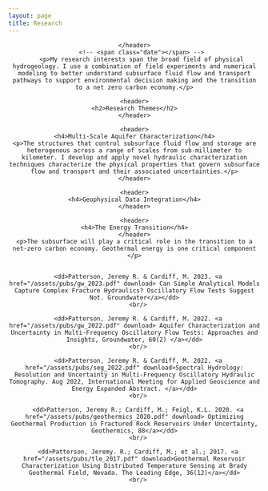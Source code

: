```yaml
---
layout: page
title: Research
---
```


<!-- Google tag (gtag.js) -->
<script async src="https://www.googletagmanager.com/gtag/js?id=G-QQLNFGW8CP"></script>
<script>
  window.dataLayer = window.dataLayer || [];
  function gtag(){dataLayer.push(arguments);}
  gtag('js', new Date());

  gtag('config', 'G-QQLNFGW8CP');
</script>

<!-- Post -->
<section class="post">
    <header class="major">

    </header>
        <!-- <span class="date"></span> -->
        <p>My research interests span the broad field of physical hydrogeology. I use a combination of field experiments and numerical modeling to better understand subsurface fluid flow and transport pathways to support environmental decision making and the transition to a net zero carbon economy.</p>

    <header>
    <h2>Research Themes</h2>
    </header>

    <header>
    <h4>Multi-Scale Aquifer Characterization</h4>
    <p>The structures that control subsurface fluid flow and storage are heterogenous across a range of scales from sub-millimeter to kilometer. I develop and apply novel hydraulic characterization techniques characterize the physical properties that govern subsurface flow and transport and their associated uncertainties.</p>
    </header>

    <header>
    <h4>Geophysical Data Integration</h4>
    </header>

    <header>
    <h4>The Energy Transition</h4>
    </header>
    <p>The subsurface will play a critical role in the transition to a net-zero carbon economy. Geothermal energy is one critical component </p>


      <dd>Patterson, Jeremy R. & Cardiff, M. 2023. <a href="/assets/pubs/gw_2023.pdf" download> Can Simple Analytical Models Capture Complex Fracture Hydraulics? Oscillatory Flow Tests Suggest Not. Groundwater</a></dd>
      <br/>

      <dd>Patterson, Jeremy R. & Cardiff, M. 2022. <a href="/assets/pubs/gw_2022.pdf" download> Aquifer Characterization and Uncertainty in Multi-Frequency Oscillatory Flow Tests: Approaches and Insights, Groundwater, 60(2) </a></dd>
      <br/>

      <dd>Patterson, Jeremy R. & Cardiff, M. 2022. <a href="/assets/pubs/seg_2022.pdf" download>Spectral Hydrology: Resolution and Uncertainty in Multi-Frequency Oscillatory Hydraulic Tomography. Aug 2022, International Meeting for Applied Geoscience and Energy Expanded Abstract. </a></dd>
      <br/>

      <dd>Patterson, Jeremy R.; Cardiff, M.; Feigl, K.L. 2020. <a href="/assets/pubs/geothermics_2020.pdf" download> Optimizing Geothermal Production in Fractured Rock Reservoirs Under Uncertainty, Geothermics, 88</a></dd>
      <br/>

      <dd>Patterson, Jeremy. R.; Cardiff, M.; et al.; 2017. <a href="/assets/pubs/tle_2017.pdf" download>Geothermal Reservoir Characterization Using Distributed Temperature Sensing at Brady Geothermal Field, Nevada. The Leading Edge, 36(12)</a></dd>
      <br/>

      
</section>
